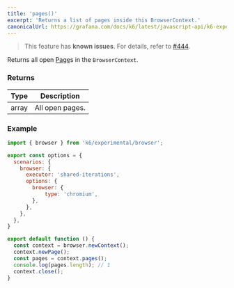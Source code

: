 ```yaml
---
title: 'pages()'
excerpt: 'Returns a list of pages inside this BrowserContext.'
canonicalUrl: https://grafana.com/docs/k6/latest/javascript-api/k6-experimental/browser/browsercontext/pages/
---
```


<Blockquote mod="attention">

This feature has **known issues**. For details, refer to
[#444](https://github.com/grafana/xk6-browser/issues/444).

</Blockquote>

Returns all open [Page](/javascript-api/k6-experimental/browser/page/)s in the `BrowserContext`.


### Returns

| Type   | Description     |
| ------ | --------------- |
| array  | All open pages. |


### Example

<CodeGroup labels={[]}>

```javascript
import { browser } from 'k6/experimental/browser';

export const options = {
  scenarios: {
    browser: {
      executor: 'shared-iterations',
      options: {
        browser: {
            type: 'chromium',
        },
      },
    },
  },
}

export default function () {
  const context = browser.newContext();
  context.newPage();
  const pages = context.pages();
  console.log(pages.length); // 1
  context.close();
}
```

</CodeGroup>
